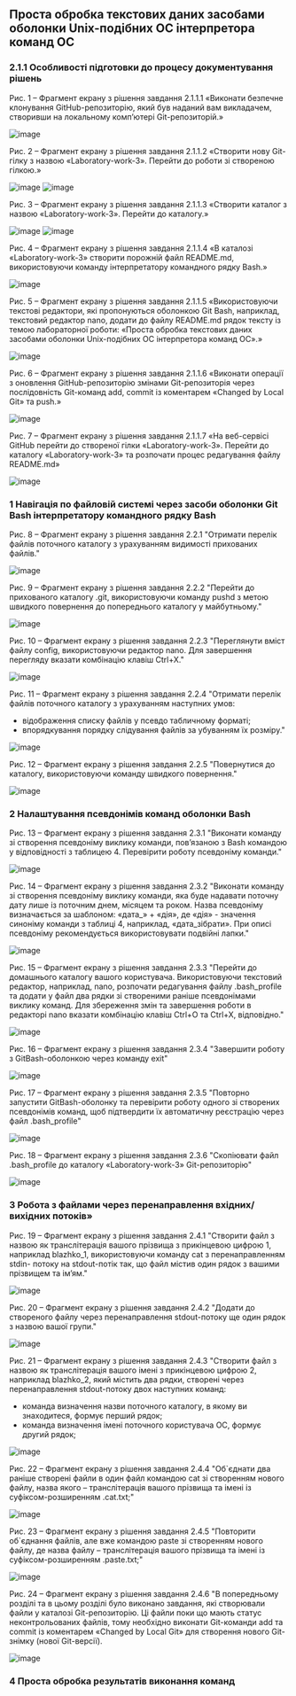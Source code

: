 ## Проста обробка текстових даних засобами оболонки Unix-подібних ОС інтерпретора команд ОС
### 2.1.1 Особливості підготовки до процесу документування рішень
Рис. 1 – Фрагмент екрану з рішення завдання 2.1.1.1 «Виконати безпечне клонування GitHub-репозиторію, який був наданий вам викладачем, створивши на локальному комп’ютері Git-репозиторій.»

![image](https://github.com/sidorovat/WebAR-MechanicComp/assets/162695878/38623abf-0ed8-4c86-8146-6831dd80ea3d)

Рис. 2 – Фрагмент екрану з рішення завдання 2.1.1.2 «Створити нову Git-гілку з назвою «Laboratory-work-3». Перейти до роботи зі створеною гілкою.»

![image](https://github.com/sidorovat/WebAR-MechanicComp/assets/162695878/7fc5afb4-0c18-4300-bcab-498e5407c5a1)
![image](https://github.com/sidorovat/WebAR-MechanicComp/assets/162695878/40ec7210-9420-4de0-af41-4c811bf33353)
 
Рис. 3 – Фрагмент екрану з рішення завдання 2.1.1.3 «Створити каталог з назвою «Laboratory-work-3». Перейти до каталогу.»

![image](https://github.com/sidorovat/WebAR-MechanicComp/assets/162695878/8a6eb10f-e28b-4857-b1d1-ea2902048c5d)
![image](https://github.com/sidorovat/WebAR-MechanicComp/assets/162695878/fa7e3dfa-3ca5-4644-8c82-0c6c10bc4b56)

Рис. 4 – Фрагмент екрану з рішення завдання 2.1.1.4 «В каталозі «Laboratory-work-3» створити порожній файл README.md, використовуючи команду інтерпретатору командного рядку Bash.»

![image](https://github.com/sidorovat/WebAR-MechanicComp/assets/162695878/16f08f8c-dd14-4864-9c2c-d7da335a5a61)

Рис. 5 – Фрагмент екрану з рішення завдання 2.1.1.5 «Використовуючи текстові редактори, які пропонуються оболонкою Git Bash, наприклад, текстовий редактор nano, додати до файлу README.md рядок тексту із темою лабораторної роботи: «Проста обробка текстових даних засобами оболонки Unix-подібних ОС інтерпретора команд ОС».»

![image](https://github.com/sidorovat/WebAR-MechanicComp/assets/162695878/5e38e4d7-da57-415c-a569-a484ae884af7)

Рис. 6 – Фрагмент екрану з рішення завдання 2.1.1.6 «Виконати операції з оновлення GitHub-репозиторію змінами Git-репозиторія через послідовність Git-команд add, commit із коментарем «Changed by Local Git» та push.»

![image](https://github.com/sidorovat/WebAR-MechanicComp/assets/162695878/9e817731-4d18-4312-b4e5-2f2f3b633b6f)

Рис. 7 – Фрагмент екрану з рішення завдання 2.1.1.7 «На веб-сервісі GitHub перейти до створеної гілки «Laboratory-work-3». Перейти до каталогу «Laboratory-work-3» та розпочати процес редагування файлу README.md»

![image](https://github.com/sidorovat/WebAR-MechanicComp/assets/162695878/89f11c54-20c4-4325-89e5-c556546cb257)

### 1 Навігація по файловій системі через засоби оболонки Git Bash інтерпретатору командного рядку Bash
Рис. 8 – Фрагмент екрану з рішення завдання 2.2.1 "Отримати перелік файлів поточного каталогу з урахуванням видимості
прихованих файлів."

![image](https://github.com/sidorovat/WebAR-MechanicComp/assets/162695878/dccfb0b1-8bf2-4a0d-8831-a129581dfcc1)

Рис. 9 – Фрагмент екрану з рішення завдання 2.2.2 "Перейти до прихованого каталогу .git, використовуючи команду pushd з метою швидкого повернення до попереднього каталогу у майбутньому."

![image](https://github.com/sidorovat/WebAR-MechanicComp/assets/162695878/9ca0e6dd-f943-41c5-a84c-f90d3b9f30be)

Рис. 10 – Фрагмент екрану з рішення завдання 2.2.3 "Переглянути вміст файлу config, використовуючи редактор nano.
Для завершення перегляду вказати комбінацію клавіш Ctrl+X."

![image](https://github.com/sidorovat/WebAR-MechanicComp/assets/162695878/6e86ff5a-c341-4190-95a0-25d7214d17aa)

Рис. 11 – Фрагмент екрану з рішення завдання 2.2.4 "Отримати перелік файлів поточного каталогу з урахуванням наступних умов:
- відображення списку файлів у псевдо табличному форматі;
- впорядкування порядку слідування файлів за убуванням їх розміру."
  
![image](https://github.com/sidorovat/WebAR-MechanicComp/assets/162695878/2d6dc5ab-01ac-4d7b-af1e-2b055b62e675)

Рис. 12 – Фрагмент екрану з рішення завдання 2.2.5 "Повернутися до каталогу, використовуючи команду швидкого повернення."

![image](https://github.com/sidorovat/WebAR-MechanicComp/assets/162695878/9b677767-f6d3-40a0-86e5-f9b2348d5512)

### 2 Налаштування псевдонімів команд оболонки Bash
Рис. 13 – Фрагмент екрану з рішення завдання 2.3.1 "Виконати команду зі створення псевдоніму виклику команди, пов’язаною з Bash командою у відповідності з таблицею 4. Перевірити роботу псевдоніму команди."

![image](https://github.com/sidorovat/WebAR-MechanicComp/assets/162695878/678cbf24-6d86-45d5-b8a0-e700cb830c1a)

Рис. 14 – Фрагмент екрану з рішення завдання 2.3.2 "Виконати команду зі створення псевдоніму виклику команди, яка буде надавати поточну дату лише із поточним днем, місяцем та роком. Назва псевдоніму визначається за шаблоном: «дата_» + «дія», де «дія» - значення синоніму команди з таблиці 4, наприклад, «дата_зібрати». При описі псевдоніму рекомендується використовувати подвійні лапки."

![image](https://github.com/sidorovat/WebAR-MechanicComp/assets/162695878/40644190-75d3-4508-956b-71f288c765aa)

Рис. 15 – Фрагмент екрану з рішення завдання 2.3.3 "Перейти до домашнього каталогу вашого користувача. Використовуючи
текстовий редактор, наприклад, nano, розпочати редагування файлу .bash_profile та додати у файл два рядки зі створеними раніше псевдонімами виклику команд. Для збереження змін та завершення роботи в редакторі nano вказати комбінацію клавіш Ctrl+O та Ctrl+X, відповідно."

![image](https://github.com/sidorovat/WebAR-MechanicComp/assets/162695878/8bdd138b-6db2-4f03-ba46-2b46a6258223)

Рис. 16 – Фрагмент екрану з рішення завдання 2.3.4 "Завершити роботу з GitBash-оболонкою через команду exit"

![image](https://github.com/sidorovat/WebAR-MechanicComp/assets/162695878/5e974e7c-9ac8-4db9-99a3-548fa326c867)

Рис. 17 – Фрагмент екрану з рішення завдання 2.3.5 "Повторно запустити GitBash-оболонку та перевірити роботу одного зі створених псевдонімів команд, щоб підтвердити їх автоматичну реєстрацію через файл .bash_profile"

![image](https://github.com/sidorovat/WebAR-MechanicComp/assets/162695878/f28cacd8-2cfc-4bcc-bc6f-fd8cc2c40dac)

Рис. 18 – Фрагмент екрану з рішення завдання 2.3.6 "Скопіювати файл .bash_profile до каталогу «Laboratory-work-3» Git-репозиторію"

![image](https://github.com/sidorovat/WebAR-MechanicComp/assets/162695878/eb5e1bb7-d076-4fef-916a-7efa2cfc26d1)

### 3 Робота з файлами через перенаправлення вхідних/вихідних потоків»
Рис. 19 – Фрагмент екрану з рішення завдання 2.4.1 "Створити файл з назвою як транслітерація вашого прізвища з прикінцевою цифрою 1, наприклад blazhko_1, використовуючи команду cat з перенаправленням stdin- потоку на stdout-потік так, що файл містив один рядок з вашими прізвищем та ім’ям."

![image](https://github.com/sidorovat/WebAR-MechanicComp/assets/162695878/6270d43f-fd2d-4e79-84c4-25a8c1871760)

Рис. 20 – Фрагмент екрану з рішення завдання 2.4.2 "Додати до створеного файлу через перенаправлення stdout-потоку ще один рядок з назвою вашої групи."

![image](https://github.com/sidorovat/WebAR-MechanicComp/assets/162695878/8837a336-225c-4acc-92dc-1d37c42fcfc3)

Рис. 21 – Фрагмент екрану з рішення завдання 2.4.3 "Створити файл з назвою як транслітерація вашого імені з прикінцевою цифрою 2, наприклад blazhko_2, який містить два рядки, створені через перенаправлення stdout-потоку
двох наступних команд:
- команда визначення назви поточного каталогу, в якому ви знаходитеся, формує
перший рядок;
- команда визначення імені поточного користувача ОС, формує другий рядок;

![image](https://github.com/sidorovat/WebAR-MechanicComp/assets/162695878/470239e3-d175-49da-ab39-2eda6f9ed190)

Рис. 22 – Фрагмент екрану з рішення завдання 2.4.4 "Об`єднати два раніше створені файли в один файл командою cat зі створенням нового файлу, назва якого – транслітерація вашого прізвища та імені із суфіксом-розширенням .cat.txt;"

![image](https://github.com/sidorovat/WebAR-MechanicComp/assets/162695878/b4442cda-ef91-4eae-91b2-a9ddc19dec60)

Рис. 23 – Фрагмент екрану з рішення завдання 2.4.5 "Повторити об`єднання файлів, але вже командою paste зі створенням нового файлу, де назва файлу – транслітерація вашого прізвища та імені із суфіксом-розширенням .paste.txt;"

![image](https://github.com/sidorovat/WebAR-MechanicComp/assets/162695878/e7db6226-49c4-46a7-96f6-849114c8931f)

Рис. 24 – Фрагмент екрану з рішення завдання 2.4.6 "В попередньому розділі та в цьому розділі було виконано завдання, які створювали файли у каталозі Git-репозиторію. Ці файли поки що мають статус
неконтрольованих файлів, тому необхідно виконати Git-команди add та commit із коментарем
«Changed by Local Git» для створення нового Git-знімку (нової Git-версії).

![image](https://github.com/sidorovat/WebAR-MechanicComp/assets/162695878/63af0a15-f52b-4c37-b667-d85d58059233)
### 4 Проста обробка результатів виконання команд
